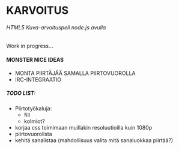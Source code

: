 # KARVOITUS
###### HTML5 Kuva-arvoituspeli node.js avulla

Work in progress...

#### **MONSTER** NICE IDEAS
* MONTA PIIRTÄJÄÄ SAMALLA PIIRTOVUOROLLA
* IRC-INTEGRAATIO


##### TODO LIST:
* Piirtotyökaluja:
  * fill
  * kolmiot?
* korjaa css toimimaan muillakin resoluutioilla kuin 1080p
* piirtovuorolista
* kehitä sanalistaa (mahdollisuus valita mitä sanaluokkaa piirtää?)